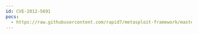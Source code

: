 ```yaml
---
id: CVE-2012-5691
pocs:
  - https://raw.githubusercontent.com/rapid7/metasploit-framework/master/modules/exploits/windows/fileformat/real_player_url_property_bof.rb
---
```

